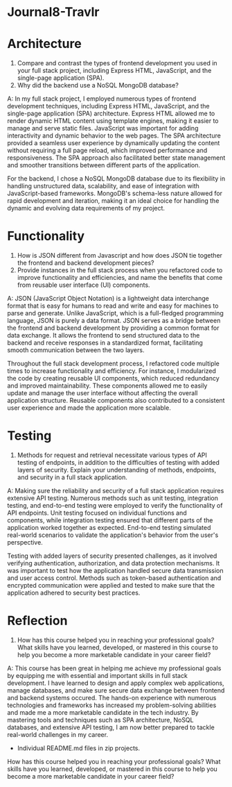 # Journal8-Travlr

# Architecture
1. Compare and contrast the types of frontend development you used in your full stack project, including Express HTML, JavaScript, and the single-page application (SPA).
2. Why did the backend use a NoSQL MongoDB database?

A: In my full stack project, I employed numerous types of frontend development techniques, including Express HTML, JavaScript, and the single-page application (SPA) architecture. Express HTML allowed me to render dynamic HTML content using template engines, making it easier to manage and serve static files. JavaScript was important for adding interactivity and dynamic behavior to the web pages. The SPA architecture provided a seamless user experience by dynamically updating the content without requiring a full page reload, which improved performance and responsiveness. The SPA approach also facilitated better state management and smoother transitions between different parts of the application.

For the backend, I chose a NoSQL MongoDB database due to its flexibility in handling unstructured data, scalability, and ease of integration with JavaScript-based frameworks. MongoDB's schema-less nature allowed for rapid development and iteration, making it an ideal choice for handling the dynamic and evolving data requirements of my project.

# Functionality
1. How is JSON different from Javascript and how does JSON tie together the frontend and backend development pieces?
2. Provide instances in the full stack process when you refactored code to improve functionality and efficiencies, and name the benefits that come from reusable user interface (UI) components.

A: JSON (JavaScript Object Notation) is a lightweight data interchange format that is easy for humans to read and write and easy for machines to parse and generate. Unlike JavaScript, which is a full-fledged programming language, JSON is purely a data format. JSON serves as a bridge between the frontend and backend development by providing a common format for data exchange. It allows the frontend to send structured data to the backend and receive responses in a standardized format, facilitating smooth communication between the two layers.

Throughout the full stack development process, I refactored code multiple times to increase functionality and efficiency. For instance, I modularized the code by creating reusable UI components, which reduced redundancy and improved maintainability. These components allowed me to easily update and manage the user interface without affecting the overall application structure. Reusable components also contributed to a consistent user experience and made the application more scalable.

# Testing
1. Methods for request and retrieval necessitate various types of API testing of endpoints, in addition to the difficulties of testing with added layers of security. Explain your understanding of methods, endpoints, and security in a full stack application.

A: Making sure the reliability and security of a full stack application requires extensive API testing. Numerous methods such as unit testing, integration testing, and end-to-end testing were employed to verify the functionality of API endpoints. Unit testing focused on individual functions and components, while integration testing ensured that different parts of the application worked together as expected. End-to-end testing simulated real-world scenarios to validate the application's behavior from the user's perspective.

Testing with added layers of security presented challenges, as it involved verifying authentication, authorization, and data protection mechanisms. It was important to test how the application handled secure data transmission and user access control. Methods such as token-based authentication and encrypted communication were applied and tested to make sure that the application adhered to security best practices.

# Reflection
1. How has this course helped you in reaching your professional goals? What skills have you learned, developed, or mastered in this course to help you become a more marketable candidate in your career field?

A: This course has been great in helping me achieve my professional goals by equipping me with essential and important skills in full stack development. I have learned to design and apply complex web applications, manage databases, and make sure secure data exchange between frontend and backend systems occured. The hands-on experience with numerous technologies and frameworks has increased my problem-solving abilities and made me a more marketable candidate in the tech industry. By mastering tools and techniques such as SPA architecture, NoSQL databases, and extensive API testing, I am now better prepared to tackle real-world challenges in my career.

- Individual README.md files in zip projects. 

How has this course helped you in reaching your professional goals? What skills have you learned, developed, or mastered in this course to help you become a more marketable candidate in your career field?
